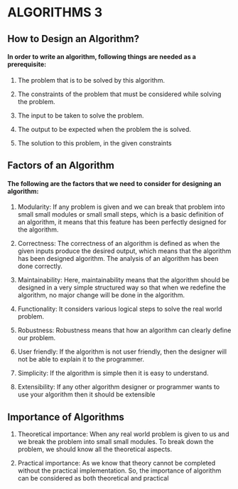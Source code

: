 # ALGORITHMS 3

## How to Design an Algorithm?

#### In order to write an algorithm, following things are needed as a prerequisite:

1. The problem that is to be solved by this algorithm.

2. The constraints of the problem that must be considered while solving the
problem.

3. The input to be taken to solve the problem.

4. The output to be expected when the problem the is solved.

5. The solution to this problem, in the given constraints

## Factors of an Algorithm 

#### The following are the factors that we need to consider for designing an algorithm:

1. Modularity: If any problem is given and we can break that problem into small small
modules or small small steps, which is a basic definition of an algorithm, it means
that this feature has been perfectly designed for the algorithm.

2. Correctness: The correctness of an algorithm is defined as when the given inputs
produce the desired output, which means that the algorithm has been designed
algorithm. The analysis of an algorithm has been done correctly.

3. Maintainability: Here, maintainability means that the algorithm should be designed
in a very simple structured way so that when we redefine the algorithm, no major
change will be done in the algorithm.

4. Functionality: It considers various logical steps to solve the real world problem.

5. Robustness: Robustness means that how an algorithm can clearly define our
problem.

6. User friendly: If the algorithm is not user friendly, then the designer will not be able
to explain it to the programmer.

7. Simplicity: If the algorithm is simple then it is easy to understand.

8. Extensibility: If any other algorithm designer or programmer wants to use your
algorithm then it should be extensible


## Importance of Algorithms

1. Theoretical importance: When any real world problem is given to us and we break
the problem into small small modules. To break down the problem, we should know
all the theoretical aspects.

2. Practical importance: As we know that theory cannot be completed without the
practical implementation. So, the importance of algorithm can be considered as
both theoretical and practical

